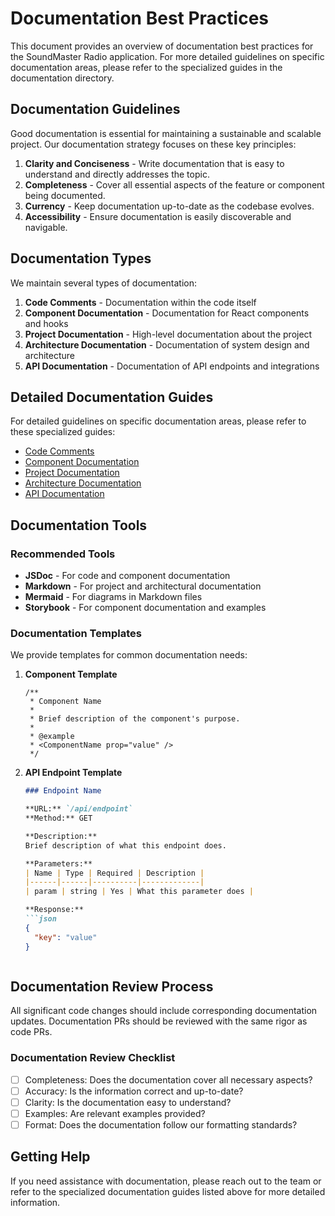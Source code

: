 
# Documentation Best Practices

This document provides an overview of documentation best practices for the SoundMaster Radio application. For more detailed guidelines on specific documentation areas, please refer to the specialized guides in the documentation directory.

## Documentation Guidelines

Good documentation is essential for maintaining a sustainable and scalable project. Our documentation strategy focuses on these key principles:

1. **Clarity and Conciseness** - Write documentation that is easy to understand and directly addresses the topic.
2. **Completeness** - Cover all essential aspects of the feature or component being documented.
3. **Currency** - Keep documentation up-to-date as the codebase evolves.
4. **Accessibility** - Ensure documentation is easily discoverable and navigable.

## Documentation Types

We maintain several types of documentation:

1. **Code Comments** - Documentation within the code itself
2. **Component Documentation** - Documentation for React components and hooks
3. **Project Documentation** - High-level documentation about the project
4. **Architecture Documentation** - Documentation of system design and architecture
5. **API Documentation** - Documentation of API endpoints and integrations

## Detailed Documentation Guides

For detailed guidelines on specific documentation areas, please refer to these specialized guides:

- [Code Comments](./documentation/CODE_COMMENTS.md)
- [Component Documentation](./documentation/COMPONENT_DOCUMENTATION.md) 
- [Project Documentation](./documentation/PROJECT_DOCUMENTATION.md)
- [Architecture Documentation](./documentation/ARCHITECTURE_DOCUMENTATION.md)
- [API Documentation](./documentation/API_DOCUMENTATION.md)

## Documentation Tools

### Recommended Tools

- **JSDoc** - For code and component documentation
- **Markdown** - For project and architectural documentation
- **Mermaid** - For diagrams in Markdown files
- **Storybook** - For component documentation and examples

### Documentation Templates

We provide templates for common documentation needs:

1. **Component Template**
   ```tsx
   /**
    * Component Name
    * 
    * Brief description of the component's purpose.
    * 
    * @example
    * <ComponentName prop="value" />
    */
   ```

2. **API Endpoint Template**
   ```markdown
   ### Endpoint Name
   
   **URL:** `/api/endpoint`
   **Method:** GET
   
   **Description:**
   Brief description of what this endpoint does.
   
   **Parameters:**
   | Name | Type | Required | Description |
   |------|------|----------|-------------|
   | param | string | Yes | What this parameter does |
   
   **Response:**
   ```json
   {
     "key": "value"
   }
   ```
   ```

## Documentation Review Process

All significant code changes should include corresponding documentation updates. Documentation PRs should be reviewed with the same rigor as code PRs.

### Documentation Review Checklist

- [ ] Completeness: Does the documentation cover all necessary aspects?
- [ ] Accuracy: Is the information correct and up-to-date?
- [ ] Clarity: Is the documentation easy to understand?
- [ ] Examples: Are relevant examples provided?
- [ ] Format: Does the documentation follow our formatting standards?

## Getting Help

If you need assistance with documentation, please reach out to the team or refer to the specialized documentation guides listed above for more detailed information.
